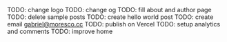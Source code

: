 TODO: change logo
TODO: change og
TODO: fill about and author page
TODO: delete sample posts
TODO: create hello world post
TODO: create email gabriel@moresco.cc
TODO: publish on Vercel
TODO: setup analytics and comments
TODO: improve home
